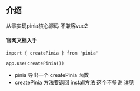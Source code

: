 ##  介绍

从零实现pinia核心源码 不兼容vue2

#### 官网文档入手
```
import { createPinia } from 'pinia'

app.use(createPinia())
```
- pinia 导出一个 createPinia 函数
- createPinia 方法要返回 install方法 这个不多说 [详见](https://cn.vuejs.org/api/application.html#app-use) 
